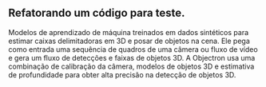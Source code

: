 ## Refatorando um código para teste.

Modelos de aprendizado de máquina treinados em dados sintéticos para estimar caixas delimitadoras em 3D e posar de objetos na cena. Ele pega como entrada uma sequência de quadros de uma câmera ou fluxo de vídeo e gera um fluxo de detecções e faixas de objetos 3D. A Objectron usa uma combinação de calibração da câmera, modelos de objetos 3D e estimativa de profundidade para obter alta precisão na detecção de objetos 3D.